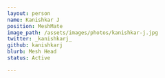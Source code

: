 ```yaml
---
layout: person
name: Kanishkar J
position: MeshMate
image_path: /assets/images/photos/kanishkar-j.jpg
twitter: _kanishkarj_
github: kanishkarj
blurb: Mesh Head
status: Active

---
```

